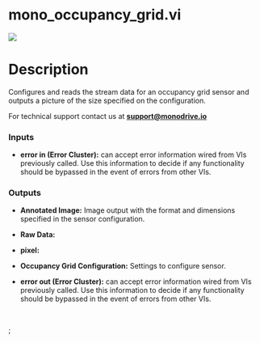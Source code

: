 # mono_occupancy_grid.vi

<p class="img_container">
<img class="lg_img" src="C:\Users\graci\monodrive\documentation\docs\LV_client\sensors\mono_occupancy_grid.png"/>
</p>

# Description

Configures and reads the stream data for an occupancy grid sensor and outputs a picture of the size specified on the  configuration.

For technical support contact us at <b>support@monodrive.io</b> 

### Inputs

- **error in (Error Cluster):** can accept error information wired from VIs previously called. Use this information to decide if any functionality should be bypassed in the event of errors from other VIs. 

### Outputs

- **Annotated Image:**  Image output with the format and dimensions  specified in
the sensor configuration.
 

- **Raw Data:**   

- **pixel:**   

- **Occupancy Grid Configuration:**  Settings to configure sensor.
 

- **error out (Error Cluster):** can accept error information wired from VIs previously called. Use this information to decide if any functionality should be bypassed in the event of errors from other VIs. 

<p>&nbsp;</p>
;</p>
